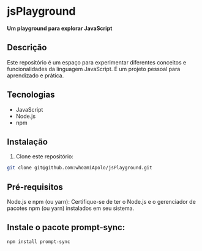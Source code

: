 # jsPlayground
**Um playground para explorar JavaScript**

## Descrição
Este repositório é um espaço para experimentar diferentes conceitos e funcionalidades da linguagem JavaScript. É um projeto pessoal para aprendizado e prática.

## Tecnologias
* JavaScript
* Node.js
* npm

## Instalação
1. Clone este repositório:
```bash
git clone git@github.com:whoamiApolo/jsPlayground.git
```   

## Pré-requisitos

Node.js e npm (ou yarn): Certifique-se de ter o Node.js e o gerenciador de pacotes npm (ou yarn) instalados em seu sistema.

## Instale o pacote prompt-sync:
```bash
npm install prompt-sync
```
